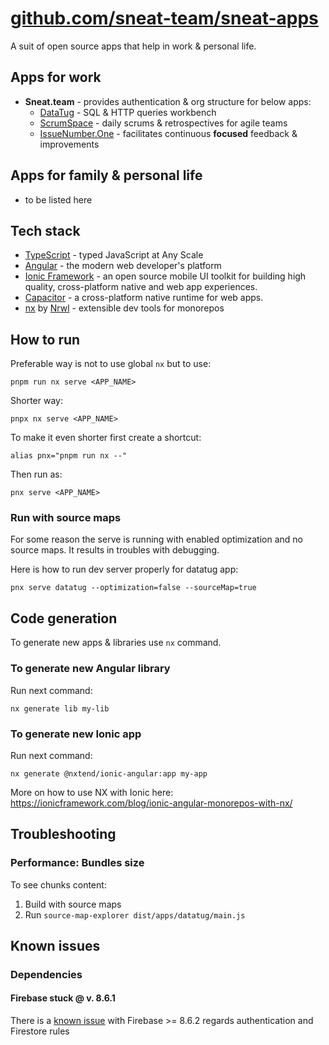 # [github.com/sneat-team/sneat-apps](https://github.com/sneat-team/sneat-apps)

A suit of open source apps that help in work & personal life.

## Apps for work
- **Sneat.team** - provides authentication & org structure for below apps:
    - [DataTug](src/apps/datatug) - SQL & HTTP queries workbench
    - [ScrumSpace](src/apps/scrumspace) - daily scrums & retrospectives for agile teams 
    - [IssueNumber.One](src/apps/issuenumberone) - facilitates continuous **focused** feedback & improvements


## Apps for family & personal life 
- to be listed here

## Tech stack
- [TypeScript](https://www.typescriptlang.org/) - typed JavaScript at Any Scale
- [Angular](https://angular.io/) - the modern web developer's platform
- [Ionic Framework](https://ionicframework.com/) - an open source mobile UI toolkit for building high quality, cross-platform native and web app experiences.
- [Capacitor](https://capacitorjs.com/) - a cross-platform native runtime for web apps.
- [nx](https://nx.dev/) by [Nrwl](https://nrwl.io/) - extensible dev tools for monorepos

## How to run

Preferable way is not to use global `nx` but to use:
```shell
pnpm run nx serve <APP_NAME>
```

Shorter way:
```shell
pnpx nx serve <APP_NAME>
```

To make it even shorter first create a shortcut:
```shell
alias pnx="pnpm run nx --"
```

Then run as:
```shell
pnx serve <APP_NAME>
```

### Run with source maps

For some reason the serve is running with enabled optimization and no source maps.
It results in troubles with debugging.

Here is how to run dev server properly for datatug app:

```shell
pnx serve datatug --optimization=false --sourceMap=true
```

## Code generation
To generate new apps & libraries use `nx` command.

### To generate new Angular library
Run next command:
```shell
nx generate lib my-lib
```


### To generate new Ionic app
Run next command:
```shell
nx generate @nxtend/ionic-angular:app my-app
```

More on how to use NX with Ionic here: https://ionicframework.com/blog/ionic-angular-monorepos-with-nx/

## Troubleshooting

### Performance: Bundles size

To see chunks content:

1. Build with source maps
2. Run `source-map-explorer dist/apps/datatug/main.js`

## Known issues

### Dependencies

#### Firebase stuck @ v. 8.6.1
There is a [known issue](https://github.com/firebase/firebase-js-sdk/issues/4990) with Firebase >= 8.6.2 regards authentication
and Firestore rules